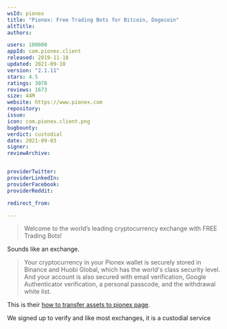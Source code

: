 ```yaml
---
wsId: pionex
title: "Pionex: Free Trading Bots for Bitcoin, Dogecoin"
altTitle: 
authors:

users: 100000
appId: com.pionex.client
released: 2019-11-18
updated: 2021-09-10
version: "2.1.11"
stars: 4.5
ratings: 3078
reviews: 1673
size: 44M
website: https://www.pionex.com
repository: 
issue: 
icon: com.pionex.client.png
bugbounty: 
verdict: custodial
date: 2021-09-03
signer: 
reviewArchive:


providerTwitter: 
providerLinkedIn: 
providerFacebook: 
providerReddit: 

redirect_from:

---
```



> Welcome to the world’s leading cryptocurrency exchange with FREE Trading Bots! 

Sounds like an exchange.

> Your cryptocurrency in your Pionex wallet is securely stored in Binance and Huobi Global, which has the world's class security level. And your account is also secured with email verification, Google Authenticator verification, a personal passcode, and the withdrawal white list.

This is their [how to transfer assets to pionex page](https://www.pionex.com/blog/how-do-i-transfer-my-assets-to-pionex/#Which_assets_should_I_use_for_transferring_funds_between_exchanges).

We signed up to verify and like most exchanges, it is a custodial service
